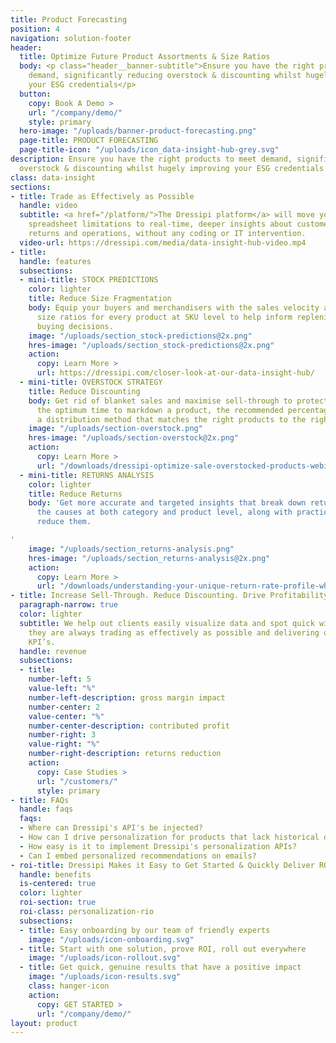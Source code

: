 ```yaml
---
title: Product Forecasting
position: 4
navigation: solution-footer
header:
  title: Optimize Future Product Assortments & Size Ratios
  body: <p class="header__banner-subtitle">Ensure you have the right products to meet
    demand, significantly reducing overstock & discounting whilst hugely improving
    your ESG credentials</p>
  button:
    copy: Book A Demo >
    url: "/company/demo/"
    style: primary
  hero-image: "/uploads/banner-product-forecasting.png"
  page-title: PRODUCT FORECASTING
  page-title-icon: "/uploads/icon_data-insight-hub-grey.svg"
description: Ensure you have the right products to meet demand, significantly reducing
  overstock & discounting whilst hugely improving your ESG credentials
class: data-insight
sections:
- title: Trade as Effectively as Possible
  handle: video
  subtitle: <a href="/platform/">The Dressipi platform</a> will move you from traditional
    spreadsheet limitations to real-time, deeper insights about customers, transactions,
    returns and operations, without any coding or IT intervention.
  video-url: https://dressipi.com/media/data-insight-hub-video.mp4
- title: 
  handle: features
  subsections:
  - mini-title: STOCK PREDICTIONS
    color: lighter
    title: Reduce Size Fragmentation
    body: Equip your buyers and merchandisers with the sales velocity and optimal
      size ratios for every product at SKU level to help inform replenishment & future
      buying decisions.
    image: "/uploads/section_stock-predictions@2x.png"
    hres-image: "/uploads/section_stock-predictions@2x.png"
    action:
      copy: Learn More >
      url: https://dressipi.com/closer-look-at-our-data-insight-hub/
  - mini-title: OVERSTOCK STRATEGY
    title: Reduce Discounting
    body: Get rid of blanket sales and maximise sell-through to protect margins. Identify
      the optimum time to markdown a product, the recommended percentage to use and
      a distribution method that matches the right products to the right customers.
    image: "/uploads/section-overstock.png"
    hres-image: "/uploads/section-overstock@2x.png"
    action:
      copy: Learn More >
      url: "/downloads/dressipi-optimize-sale-overstocked-products-webinar/"
  - mini-title: RETURNS ANALYSIS
    color: lighter
    title: Reduce Returns
    body: 'Get more accurate and targeted insights that break down returns data, analyzing
      the causes at both category and product level, along with practical ways to
      reduce them.

'
    image: "/uploads/section_returns-analysis.png"
    hres-image: "/uploads/section_returns-analysis@2x.png"
    action:
      copy: Learn More >
      url: "/downloads/understanding-your-unique-return-rate-profile-whitepaper/"
- title: Increase Sell-Through. Reduce Discounting. Drive Profitability.
  paragraph-narrow: true
  color: lighter
  subtitle: We help out clients easily visualize data and spot quick wins to ensure
    they are always trading as effectively as possible and delivering on their key
    KPI’s.
  handle: revenue
  subsections:
  - title: 
    number-left: 5
    value-left: "%"
    number-left-description: gross margin impact
    number-center: 2
    value-center: "%"
    number-center-description: contributed profit
    number-right: 3
    value-right: "%"
    number-right-description: returns reduction
    action:
      copy: Case Studies >
      url: "/customers/"
      style: primary
- title: FAQs
  handle: faqs
  faqs:
  - Where can Dressipi's API's be injected?
  - How can I drive personalization for products that lack historical data?
  - How easy is it to implement Dressipi's personalization APIs?
  - Can I embed personalized recommendations on emails?
- roi-title: Dressipi Makes it Easy to Get Started & Quickly Deliver ROI
  handle: benefits
  is-centered: true
  color: lighter
  roi-section: true
  roi-class: personalization-rio
  subsections:
  - title: Easy onboarding by our team of friendly experts
    image: "/uploads/icon-onboarding.svg"
  - title: Start with one solution, prove ROI, roll out everywhere
    image: "/uploads/icon-rollout.svg"
  - title: Get quick, genuine results that have a positive impact
    image: "/uploads/icon-results.svg"
    class: hanger-icon
    action:
      copy: GET STARTED >
      url: "/company/demo/"
layout: product
---
```


